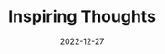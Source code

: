 ---
slug: thought-for-the-day
title: "Inspiring Thoughts"
date: 2022-12-27
excerpt: 'Every mind is creative, every mind is inquisitive.'
tags: [Inspiration, Motivation, Quotes, Thoughts]
---